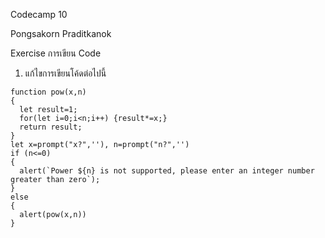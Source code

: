 Codecamp 10

Pongsakorn Praditkanok

Exercise การเขียน Code

1. แก้ไขการเขียนโค้ดต่อไปนี้
```
function pow(x,n)
{
  let result=1;
  for(let i=0;i<n;i++) {result*=x;}
  return result;
}
let x=prompt("x?",''), n=prompt("n?",'')
if (n<=0)
{
  alert(`Power ${n} is not supported, please enter an integer number greater than zero`);
}
else
{
  alert(pow(x,n))
}

```
